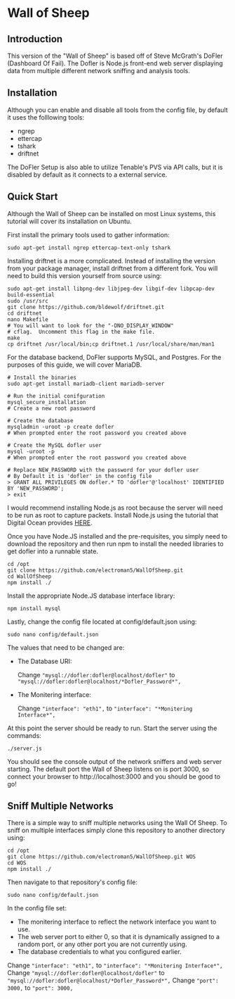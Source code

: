 # Wall of Sheep

## Introduction

This version of the "Wall of Sheep" is based off of Steve McGrath's DoFler (Dashboard Of Fail). The Dofler is Node.js front-end web server displaying data from multiple different network sniffing and analysis tools.

## Installation

Although you can enable and disable all tools from the config file, by default it uses the folllowing tools:

* ngrep
* ettercap 
* tshark
* driftnet

The DoFler Setup is also able to utilize Tenable's PVS via API calls, but it is disabled by default as it connects to a external service.

## Quick Start

Although the Wall of Sheep can be installed on most Linux systems, this tutorial will cover its installation on Ubuntu.

First install the primary tools used to gather information:

````
sudo apt-get install ngrep ettercap-text-only tshark
````
Installing driftnet is a more complicated. Instead of installing the version from your package manager, install driftnet from a different fork. You will need to build this version yourself from source using:

````
sudo apt-get install libpng-dev libjpeg-dev libgif-dev libpcap-dev build-essential
sudo /usr/src 
git clone https://github.com/bldewolf/driftnet.git 
cd driftnet 
nano Makefile 
# You will want to look for the "-DNO_DISPLAY_WINDOW"
# cflag.  Uncomment this flag in the make file.
make 
cp driftnet /usr/local/bin;cp driftnet.1 /usr/local/share/man/man1
````


For the database backend, DoFler supports MySQL, and Postgres.  For the purposes of this guide, we will cover MariaDB.

````
# Install the binaries
sudo apt-get install mariadb-client mariadb-server

# Run the initial conifguration 
mysql_secure_installation
# Create a new root password

# Create the database 
mysqladmin -uroot -p create dofler 
# When prompted enter the root password you created above

# Create the MySQL dofler user 
mysql -uroot -p
# When prompted enter the root password you created above

# Replace NEW_PASSWORD with the password for your dofler user
# By Default it is 'dofler' in the config file
> GRANT ALL PRIVILEGES ON dofler.* TO 'dofler'@'localhost' IDENTIFIED BY 'NEW_PASSWORD';
> exit 
````

I would recommend installing Node.js as root because the server will need to be run as root to capture packets. Install Node.js using the tutorial that Digital Ocean provides [HERE](https://www.digitalocean.com/community/tutorials/how-to-install-node-js-on-an-ubuntu-14-04-server#how-to-install-using-nvm).

Once you have Node.JS installed and the pre-requisites, you simply need to download the repository and then run npm to install the needed libraries to get dofler into a runnable state.

````
cd /opt 
git clone https://github.com/electroman5/WallOfSheep.git
cd WallOfSheep 
npm install ./
````

Install the appropriate Node.JS database interface library: 

````
npm install mysql 
````

Lastly, change the config file located at config/default.json using:
````
sudo nano config/default.json
````
The values that need to be changed are:

* The Database URI: 

     Change ````"mysql://dofler:dofler@localhost/dofler"```` to ````"mysql://dofler:dofler@localhost/*Dofler_Password*",````

* The Monitering interface:

    Change ````"interface": "eth1",```` to ````"interface": "*Monitering Interface*",````


At this point the server should be ready to run. Start the server using the commands:
````
./server.js 
````

You should see the console output of the network sniffers and web server starting. The default port the Wall of Sheep listens on is port 3000, so connect your browser to http://localhost:3000 and you should be good to go!

## Sniff Multiple Networks

There is a simple way to sniff multiple networks using the Wall Of Sheep. To sniff on multiple interfaces simply clone this repository to another directory using:

````
cd /opt 
git clone https://github.com/electroman5/WallOfSheep.git WOS
cd WOS
npm install ./
````
Then navigate to that repository's config file:

````
sudo nano config/default.json
````

In the config file set: 
* The monitering interface to reflect the network interface you want to use.
* The web server port to either 0, so that it is dynamically assigned to a random port, or any other port you are not currently using.
* The database credentials to what you configured earlier. 

Change  ````"interface": "eth1",````  to  ````"interface": "*Monitering Interface*",````
Change  ````"mysql://dofler:dofler@localhost/dofler"````  to  ````"mysql://dofler:dofler@localhost/*Dofler_Password*",````
Change  ````"port": 3000,````  to  ````"port": 3000,````
